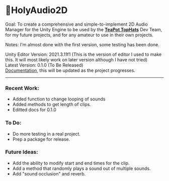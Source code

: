 # 🍑HolyAudio2D
Goal: To create a comprehensive and simple-to-implement 2D Audio Manager for the Unity Engine to be used by the <a href="https://github.com/TeaPot-TopHats"><strong>TeaPot TopHats</strong></a> Dev Team, for my future projects, and for any amateur to use in their own projects.  

Notes: I'm almost done with the first version, some testing has been done.

Unity Editor Version: 2021.3.11f1 (This is the version of editor I used to make this. It will most likely work on later version although I have not tried)  
Latest Version: 0.1.0 (To Be Released)  
[Documentation](https://docs.google.com/document/d/1NnbtP8w3GX-GcGULysWSbU4jnxgUk0piskP12fAMbic/edit?usp=sharing), this will be updated as the project progresses.  

---
### Recent Work: 
- Added function to change looping of sounds
- Added methods to get length of clips.
- Editted docs for 0.1.0

### To Do: 
- Do more testing in a real project.
- Prep a package for release.

### Future Ideas:
- Add the ability to modify start and end times for the clip.
- Add a method that randomly plays a sound out of multiple sounds.
- Add "sound occlusion" and reverb.
